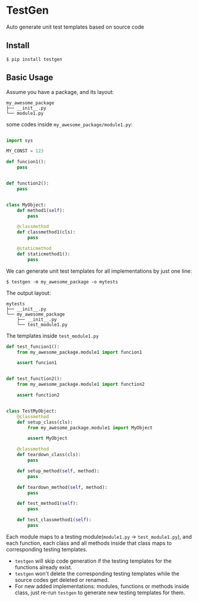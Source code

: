 # TestGen
Auto generate unit test templates based on source code

## Install

```
$ pip install testgen
```


## Basic Usage

Assume you have a package, and its layout:

```
my_awesome_package
├── __init__.py
└── module1.py
```

some codes inside `my_awesome_package/module1.py`:

```python

import sys

MY_CONST = 123

def funcion1():
    pass


def function2():
    pass


class MyObject:
    def method1(self):
        pass

    @classmethod
    def classmethod1(cls):
        pass

    @staticmethod
    def staticmethod1():
        pass

```

We can generate unit test templates for all implementations by just one line:

```
$ testgen -m my_awesome_package -o mytests
```

The output layout:

```
mytests
├── __init__.py
└── my_awesome_package
    ├── __init__.py
    └── test_module1.py

```

The templates inside `test_module1.py`

```python
def test_funcion1():
    from my_awesome_package.module1 import funcion1

    assert funcion1


def test_function2():
    from my_awesome_package.module1 import function2

    assert function2


class TestMyObject:
    @classmethod
    def setup_class(cls):
        from my_awesome_package.module1 import MyObject

        assert MyObject

    @classmethod
    def teardown_class(cls):
        pass

    def setup_method(self, method):
        pass

    def teardown_method(self, method):
        pass

    def test_method1(self):
        pass

    def test_classmethod1(self):
        pass

```

Each module maps to a testing module(`module1.py` -> `test_module1.py`), and each function, each class and all methods inside that class maps to corresponding testing templates. 

- `testgen` will skip code generation if the testing templates for the functions already exist.
- `testgen` won't delete the corresponding testing templates while the source codes get deleted or renamed.
-  For new added implementations: modules, functions or methods inside class, just re-run `testgen` to generate new testing templates for them.